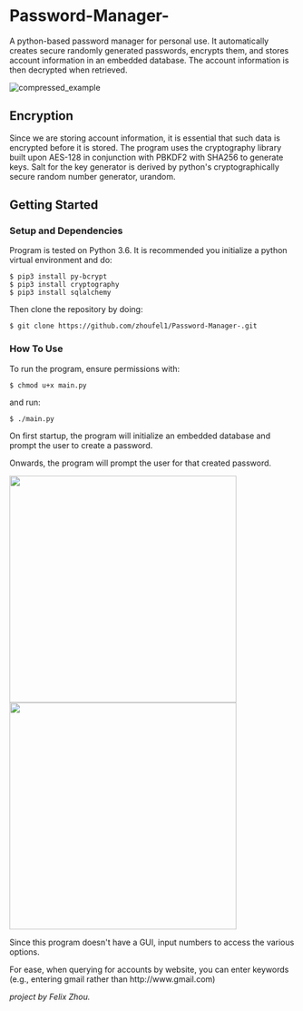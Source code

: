 # Password-Manager- 

A python-based password manager for personal use. It automatically creates secure randomly generated passwords, encrypts them, and stores account information in an embedded database. The account information is then decrypted when retrieved. 

![compressed_example](https://user-images.githubusercontent.com/44934000/52548221-52ddec80-2d9a-11e9-8f07-50920cdc8b02.gif)

## Encryption 
Since we are storing account information, it is essential that such data is encrypted before it is stored. The program uses the cryptography library built upon AES-128 in conjunction with PBKDF2 with SHA256 to generate keys. Salt for the key generator is derived by python's cryptographically secure random number generator, urandom. 

## Getting Started 
### Setup and Dependencies 
Program is tested on Python 3.6. It is recommended you initialize a python virtual environment and do:
```
$ pip3 install py-bcrypt
$ pip3 install cryptography 
$ pip3 install sqlalchemy
```
Then clone the repository by doing:

```
$ git clone https://github.com/zhoufel1/Password-Manager-.git
```
### How To Use 
To run the program, ensure permissions with:
```
$ chmod u+x main.py
```
and run:
```
$ ./main.py
```
On first startup, the program will initialize an embedded database and prompt the user to create a password. 

Onwards, the program will prompt the user for that created password. 

<img src="https://user-images.githubusercontent.com/44934000/52547424-94b86400-2d95-11e9-8fdb-46779f75612c.png" width="400">
<img src="https://user-images.githubusercontent.com/44934000/52547415-8ec28300-2d95-11e9-8d79-6dbc7cf5f789.png" width="400">

Since this program doesn't have a GUI, input numbers to access the various options. 

For ease, when querying for accounts by website, you can enter keywords (e.g., entering gmail rather than ht<span>tp</span>://w<span>ww.gm</span>ail.com)

*project by Felix Zhou.*
